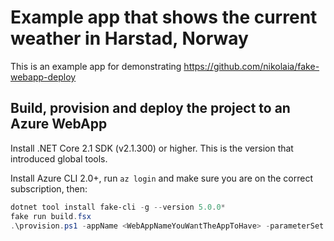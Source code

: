 # Example app that shows the current weather in Harstad, Norway

This is an example app for demonstrating https://github.com/nikolaia/fake-webapp-deploy 

## Build, provision and deploy the project to an Azure WebApp

Install .NET Core 2.1 SDK (v2.1.300) or higher. This is the version that introduced global tools.

Install Azure CLI 2.0+, run `az login` and make sure you are on the correct subscription, then:

```powershell
dotnet tool install fake-cli -g --version 5.0.0*
fake run build.fsx
.\provision.ps1 -appName <WebAppNameYouWantTheAppToHave> -parameterSet test
```
